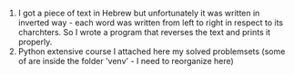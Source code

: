 1. I got a piece of text in Hebrew but unfortunately it was written in inverted way - each word was written from left to right in respect to its charchters.
So I wrote a program that reverses the text and prints it properly.
2. Python extensive course
I attached here my solved problemsets (some of are inside the folder 'venv' - I need to reorganize here)
